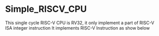 # Simple_RISCV_CPU
This single cycle RISC-V CPU is RV32, it only implement a part of RISC-V ISA integer instruction
It implements RISC-V Instruction as show below
